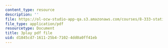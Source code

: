 ```yaml
---
content_type: resource
description: ''
file: https://ol-ocw-studio-app-qa.s3.amazonaws.com/courses/8-333-statistical-mechanics-i-statistical-mechanics-of-particles-fall-2013/d1845cd7161125b471024dd0a0ff41eb_FmylhZqFXNk.pdf
file_type: application/pdf
resourcetype: Document
title: 3play pdf file
uid: d1845cd7-1611-25b4-7102-4dd0a0ff41eb
---
```

